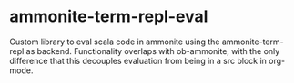 # ammonite-term-repl-eval
Custom library to eval scala code in ammonite using the ammonite-term-repl as backend. Functionality overlaps with ob-ammonite, with the only difference that this decouples evaluation from being in a src block in org-mode.
